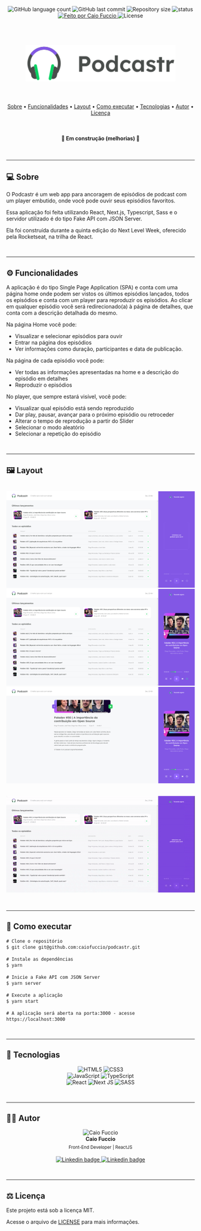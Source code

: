 <p align="center">
	<img alt="GitHub language count" src="https://img.shields.io/github/languages/count/caiofuccio/podcastr">
	<img alt="GitHub last commit" src="https://img.shields.io/github/last-commit/caiofuccio/podcastr">
  <img alt="Repository size" src="https://img.shields.io/github/repo-size/caiofuccio/podcastr">
  <img alt="status" src="https://img.shields.io/badge/status-finished-success">
  <a href="https://github.com/caiofuccio">
	  <img alt="Feito por Caio Fuccio" src="https://img.shields.io/badge/feito%20por-Caio%20Fuccio-9cf">
	<a/>
  <img alt="License" src="https://img.shields.io/badge/license-MIT-brightgreen">
</p>
<br/>

<h1  align="center">
  <img alt="Podcastr" src="./public/logo.svg" width="400px">
</h1>
<br/>

<p align="center">
 <a href="#-sobre">Sobre</a> •
 <a href="#-funcionalidades">Funcionalidades</a> •
 <a href="#-layout">Layout</a> • 
 <a href="#-como-executar">Como executar</a> • 
 <a href="#-tecnologias">Tecnologias</a> • 
 <a href="#-autor">Autor</a> •
 <a href="#-licença">Licença</a>
</p>
<br/>

<h4 align="center"> 
	🚧   Em construção (melhorias)   🚧
</h4>
<br/>

---

## 💻 Sobre

O Podcastr é um web app para ancoragem de episódios de podcast com um player embutido, onde você pode ouvir seus episódios favoritos.

Essa aplicação foi feita utilizando React, Next.js, Typescript, Sass e o servidor utilizado é do tipo Fake API com JSON Server.

Ela foi construída durante a quinta edição do Next Level Week, oferecido pela Rocketseat, na trilha de React.

<br/>

---

## ⚙️ Funcionalidades

A aplicação é do tipo Single Page Application (SPA) e conta com uma página home onde podem ser vistos os últimos episódios lançados, todos os episódios e conta com um player para reproduzir os episódios. Ao clicar em qualquer episódio você será redirecionado(a) à página de detalhes, que conta com a descrição detalhada do mesmo.

Na página Home você pode:

- Visualizar e selecionar episódios para ouvir
- Entrar na página dos episódios
- Ver informações como duração, participantes e data de publicação.

Na página de cada episódio você pode:

- Ver todas as informações apresentadas na home e a descrição do episódio em detalhes
- Reproduzir o episódios

No player, que sempre estará visível, você pode:

- Visualizar qual episódio está sendo reproduzido
- Dar play, pausar, avançar para o próximo episódio ou retroceder
- Alterar o tempo de reprodução a partir do Slider
- Selecionar o modo aleatório
- Selecionar a repetição do episódio

<br/>

---

## 🖼️ Layout

<br/>
<img alt="Tela Home" src="readme_images/home-player-off.png">
<img alt="Tela Home com player tocando episódio" src="readme_images/home-player-on.png">
<img alt="Tela do episódio" src="readme_images/episode-page.png">

<br/>
<br/>

<p align="center">
  <img alt="Gif com demonstração de uso da aplicação" src="readme_images/podcastr.gif">
<p/>

<br/>

---

## 🧰 Como executar

    # Clone o repositório
    $ git clone git@github.com:caiofuccio/podcastr.git

    # Instale as dependências
    $ yarn

    # Inicie a Fake API com JSON Server
    $ yarn server

    # Execute a aplicação
    $ yarn start

    # A aplicação será aberta na porta:3000 - acesse https://localhost:3000

<br/>

---

## 🚀 Tecnologias

<p align="center">
	<img alt="HTML5" src="https://img.shields.io/badge/html5%20-%23E34F26.svg?&style=for-the-badge&logo=html5&logoColor=white"/>
	<img alt="CSS3" src="https://img.shields.io/badge/css3%20-%231572B6.svg?&style=for-the-badge&logo=css3&logoColor=white"/>
	<br/>
	<img alt="JavaScript" src="https://img.shields.io/badge/javascript%20-%23323330.svg?&style=for-the-badge&logo=javascript&logoColor=%23F7DF1E"/>
	<img alt="TypeScript" src="https://img.shields.io/badge/typescript%20-%23007ACC.svg?&style=for-the-badge&logo=typescript&logoColor=white"/>
  <br/>
  <img alt="React" src="https://img.shields.io/badge/react%20-%2320232a.svg?&style=for-the-badge&logo=react&logoColor=%2361DAFB"/>
  <img alt="Next JS" src="https://img.shields.io/badge/nextjs-%23000000.svg?&style=for-the-badge&logo=next.js&logoColor=white"/>
  <img alt="SASS" src="https://img.shields.io/badge/SASS-hotpink.svg?&style=for-the-badge&logo=SASS&logoColor=white"/>
	<br/>
<p/>

<br/>

---

## 👨‍💻 Autor

<p align="center">
	<img width="120px" alt="Caio Fuccio" src="https://avatars.githubusercontent.com/u/62528140?s=460&u=f323d1d9a12ba8b63b9d2bdff4502f29f6a68416&v=4"/>
	<br/>
	<strong>Caio Fuccio</strong>
	<br/>
	<sub> Front-End Developer | ReactJS</sub>
	<br/>
	<br/>
	<a href="https://www.linkedin.com/in/caiofuccio/">
		<img alt="Linkedin badge" src="https://img.shields.io/badge/-Caio%20Fuccio-blue?style=flat-square&logo=Linkedin&logoColor=white&link=https://www.linkedin.com/in/caiofuccio/">
	</a>
	<a href="mailto:caio@gmail.com">
		<img alt="Linkedin badge" src="https://img.shields.io/badge/-caio.fuccio@gmail.com-c14438?style=flat-square&logo=Gmail&logoColor=white&link=mailto:caio.fuccio@gmail.com">
	</a>
</p>

<br/>

---

## ⚖️ Licença

Este projeto está sob a licença MIT.

Acesse o arquivo de [LICENSE](./LICENSE) para mais informações.
